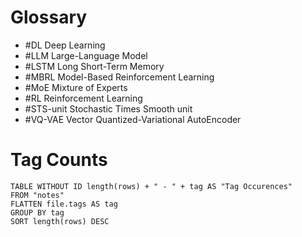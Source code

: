 # Glossary
- #DL Deep Learning
- #LLM Large-Language Model
- #LSTM Long Short-Term Memory
- #MBRL Model-Based Reinforcement Learning
- #MoE Mixture of Experts
- #RL Reinforcement Learning
- #STS-unit Stochastic Times Smooth unit
- #VQ-VAE Vector Quantized-Variational AutoEncoder

# Tag Counts

```dataview
TABLE WITHOUT ID length(rows) + " - " + tag AS "Tag Occurences"
FROM "notes"
FLATTEN file.tags AS tag
GROUP BY tag
SORT length(rows) DESC
```
